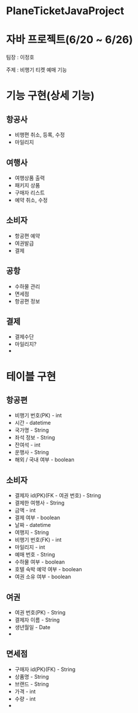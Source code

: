 # PlaneTicketJavaProject

# 자바 프로젝트(6/20 ~ 6/26)

팀장 : 이정호

주제 : 비행기 티켓 예매 기능

# 기능 구현(상세 기능)

## 항공사

- 비행편 취소, 등록, 수정
- 마일리지

## 여행사

- 여행상품 출력
- 패키지 상품
- 구매자 리스트
- 예약 취소, 수정

## 소비자

- 항공편 예약
- 여권발급
- 결제

## 공항

- 수하물 관리
- 면세점
- 항공편 정보

## 결제

- 결제수단
- 마일리지?
- 

# 테이블 구현

## 항공편

- 비행기 번호(PK) - int
- 시간 - datetime
- 국가명 - String
- 좌석 정보 - String
- 잔여석 - int
- 운행사 - String
- 해외 / 국내 여부 - boolean

## 소비자

- 결제자 id(PK)(FK - 여권 번호) - String
- 결제한 여행사 - String
- 금액 - int
- 결제 여부 - boolean
- 날짜 - datetime
- 여행지 - String
- 비행기 번호(FK) - int
- 마일리지 - int
- 예매 번호 - String
- 수하물 여부 - boolean
- 호텔 숙박 예약 여부 - boolean
- 여권 소유 여부 - boolean

## 여권

- 여권 번호(PK) - String
- 결제자 이름 - String
- 생년월일 - Date
- 

## 면세점

- 구매자 id(PK)(FK) - String
- 상품명 - String
- 브랜드 - String
- 가격 - int
- 수량 - int
-
